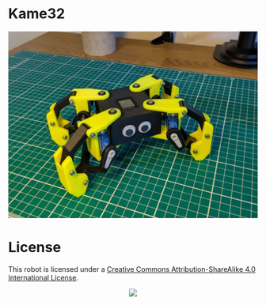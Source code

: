 # Kame32

<p align="center">
  <img src="doc/kame32.jpg">
</p>

# License 
This robot is licensed under a [Creative Commons Attribution-ShareAlike 4.0 International License](http://creativecommons.org/licenses/by-sa/4.0/).

<p align="center">
  <img src="https://mirrors.creativecommons.org/presskit/buttons/88x31/png/by-sa.png" width="200">
</p>

